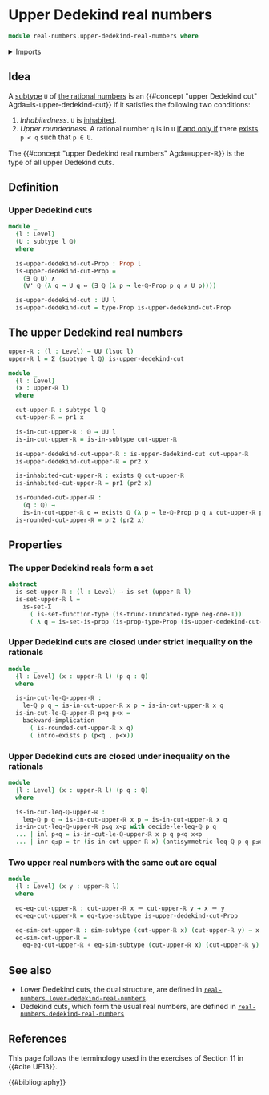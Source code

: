 # Upper Dedekind real numbers

```agda
module real-numbers.upper-dedekind-real-numbers where
```

<details><summary>Imports</summary>

```agda
open import elementary-number-theory.inequality-rational-numbers
open import elementary-number-theory.rational-numbers
open import elementary-number-theory.strict-inequality-rational-numbers

open import foundation.conjunction
open import foundation.coproduct-types
open import foundation.dependent-pair-types
open import foundation.existential-quantification
open import foundation.function-types
open import foundation.identity-types
open import foundation.logical-equivalences
open import foundation.powersets
open import foundation.propositions
open import foundation.sets
open import foundation.subtypes
open import foundation.transport-along-identifications
open import foundation.truncated-types
open import foundation.truncation-levels
open import foundation.universal-quantification
open import foundation.universe-levels
```

</details>

## Idea

A [subtype](foundation-core.subtypes.md) `U` of
[the rational numbers](elementary-number-theory.rational-numbers.md) is an
{{#concept "upper Dedekind cut" Agda=is-upper-dedekind-cut}} if it satisfies the
following two conditions:

1. _Inhabitedness_. `U` is [inhabited](foundation.inhabited-subtypes.md).
2. _Upper roundedness_. A rational number `q` is in `U`
   [if and only if](foundation.logical-equivalences.md) there
   [exists](foundation.existential-quantification.md) `p < q` such that `p ∈ U`.

The {{#concept "upper Dedekind real numbers" Agda=upper-ℝ}} is the type of all
upper Dedekind cuts.

## Definition

### Upper Dedekind cuts

```agda
module _
  {l : Level}
  (U : subtype l ℚ)
  where

  is-upper-dedekind-cut-Prop : Prop l
  is-upper-dedekind-cut-Prop =
    (∃ ℚ U) ∧
    (∀' ℚ (λ q → U q ⇔ (∃ ℚ (λ p → le-ℚ-Prop p q ∧ U p))))

  is-upper-dedekind-cut : UU l
  is-upper-dedekind-cut = type-Prop is-upper-dedekind-cut-Prop
```

## The upper Dedekind real numbers

```agda
upper-ℝ : (l : Level) → UU (lsuc l)
upper-ℝ l = Σ (subtype l ℚ) is-upper-dedekind-cut

module _
  {l : Level}
  (x : upper-ℝ l)
  where

  cut-upper-ℝ : subtype l ℚ
  cut-upper-ℝ = pr1 x

  is-in-cut-upper-ℝ : ℚ → UU l
  is-in-cut-upper-ℝ = is-in-subtype cut-upper-ℝ

  is-upper-dedekind-cut-upper-ℝ : is-upper-dedekind-cut cut-upper-ℝ
  is-upper-dedekind-cut-upper-ℝ = pr2 x

  is-inhabited-cut-upper-ℝ : exists ℚ cut-upper-ℝ
  is-inhabited-cut-upper-ℝ = pr1 (pr2 x)

  is-rounded-cut-upper-ℝ :
    (q : ℚ) →
    is-in-cut-upper-ℝ q ↔ exists ℚ (λ p → le-ℚ-Prop p q ∧ cut-upper-ℝ p)
  is-rounded-cut-upper-ℝ = pr2 (pr2 x)
```

## Properties

### The upper Dedekind reals form a set

```agda
abstract
  is-set-upper-ℝ : (l : Level) → is-set (upper-ℝ l)
  is-set-upper-ℝ l =
    is-set-Σ
      ( is-set-function-type (is-trunc-Truncated-Type neg-one-𝕋))
      ( λ q → is-set-is-prop (is-prop-type-Prop (is-upper-dedekind-cut-Prop q)))
```

### Upper Dedekind cuts are closed under strict inequality on the rationals

```agda
module _
  {l : Level} (x : upper-ℝ l) (p q : ℚ)
  where

  is-in-cut-le-ℚ-upper-ℝ :
    le-ℚ p q → is-in-cut-upper-ℝ x p → is-in-cut-upper-ℝ x q
  is-in-cut-le-ℚ-upper-ℝ p<q p<x =
    backward-implication
      ( is-rounded-cut-upper-ℝ x q)
      ( intro-exists p (p<q , p<x))
```

### Upper Dedekind cuts are closed under inequality on the rationals

```agda
module _
  {l : Level} (x : upper-ℝ l) (p q : ℚ)
  where

  is-in-cut-leq-ℚ-upper-ℝ :
    leq-ℚ p q → is-in-cut-upper-ℝ x p → is-in-cut-upper-ℝ x q
  is-in-cut-leq-ℚ-upper-ℝ p≤q x<p with decide-le-leq-ℚ p q
  ... | inl p<q = is-in-cut-le-ℚ-upper-ℝ x p q p<q x<p
  ... | inr q≤p = tr (is-in-cut-upper-ℝ x) (antisymmetric-leq-ℚ p q p≤q q≤p) x<p
```

### Two upper real numbers with the same cut are equal

```agda
module _
  {l : Level} (x y : upper-ℝ l)
  where

  eq-eq-cut-upper-ℝ : cut-upper-ℝ x ＝ cut-upper-ℝ y → x ＝ y
  eq-eq-cut-upper-ℝ = eq-type-subtype is-upper-dedekind-cut-Prop

  eq-sim-cut-upper-ℝ : sim-subtype (cut-upper-ℝ x) (cut-upper-ℝ y) → x ＝ y
  eq-sim-cut-upper-ℝ =
    eq-eq-cut-upper-ℝ ∘ eq-sim-subtype (cut-upper-ℝ x) (cut-upper-ℝ y)
```

## See also

- Lower Dedekind cuts, the dual structure, are defined in
  [`real-numbers.lower-dedekind-real-numbers`](real-numbers.lower-dedekind-real-numbers.md).
- Dedekind cuts, which form the usual real numbers, are defined in
  [`real-numbers.dedekind-real-numbers`](real-numbers.dedekind-real-numbers.md)

## References

This page follows the terminology used in the exercises of Section 11 in
{{#cite UF13}}.

{{#bibliography}}
